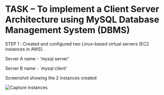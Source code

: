 
# TASK –  To implement a Client Server Architecture using MySQL Database Management System (DBMS)

STEP 1 : Created and configured two Linux-based virtual servers (EC2 instances in AWS).

Server A name - 'mysql server'

Server B name - `mysql client'

Screenshot showing the 2 instances created

![Capture instances](https://user-images.githubusercontent.com/92916632/145488233-956b3c76-1365-4ab4-9358-5c0e2979560d.PNG)
